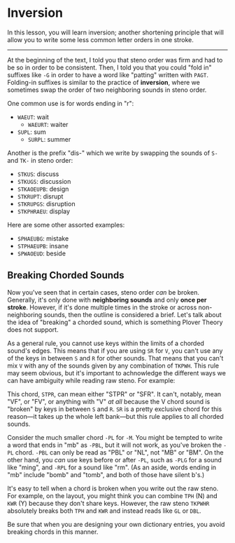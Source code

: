 # Inversion

In this lesson, you will learn inversion; another shortening principle that will allow you to write some less common letter orders in one stroke.

---

At the beginning of the text, I told you that steno order was firm and had to be so in order to be consistent. Then, I told you that you could "fold in" suffixes like `-G` in order to have a word like "patting" written with `PAGT`. Folding-in suffixes is similar to the practice of **inversion**, where we sometimes swap the order of two neighboring sounds in steno order.

One common use is for words ending in "r":

- `WAEUT`: wait
  - `WAEURT`: waiter
- `SUPL`: sum
  - `SURPL`: summer

Another is the prefix "dis-" which we write by swapping the sounds of `S-` and `TK-` in steno order:

- `STKUS`: discuss
- `STKUGS`: discussion
- `STKAOEUPB`: design
- `STKRUPT`: disrupt
- `STKRUPGS`: disruption
- `STKPHRAEU`: display

Here are some other assorted examples:

- `SPHAEUBG`: mistake
- `STPHAEUPB`: insane
- `SPWAOEUD`: beside

## Breaking Chorded Sounds

Now you've seen that in certain cases, steno order _can_ be broken. Generally, it's only done with **neighboring sounds** and only **once per stroke**. However, if it's done multiple times in the stroke or across non-neighboring sounds, then the outline is considered a brief. Let's talk about the idea of "breaking" a chorded sound, which is something Plover Theory does not support.

As a general rule, you cannot use keys within the limits of a chorded sound's edges. This means that if you are using `SR` for `V`, you can't use any of the keys in between `S` and `R` for other sounds. That means that you can't mix `V` with any of the sounds given by any combination of `TKPWH`. This rule may seem obvious, but it's important to achnowledge the different ways we can have ambiguity while reading raw steno. For example:

<Steno-Display labels="all" stroke="STPR" />

This chord, `STPR`, can mean either "STPR" or "SFR". It can't, notably, mean "VF", or "FV", or anything with "V" _at all_ because the V chord sound is "broken" by keys in between `S` and `R`. `SR` is a pretty exclusive chord for this reason—it takes up the whole left bank—but this rule applies to all chorded sounds.

Consider the much smaller chord `-PL` for `-M`. You might be tempted to write a word that ends in "mb" as `-PBL`, but it will not work, as you've broken the `-PL` chord. `-PBL` can only be read as "PBL" or "NL", not "MB" or "BM". On the other hand, you _can_ use keys before or after `-PL`, such as `-PLG` for a sound like "ming", and `-RPL` for a sound like "rm". (As an aside, words ending in "mb" include "bomb" and "tomb", and both of those have silent b's.)

It's easy to tell when a chord is broken when you write out the raw steno. For example, on the layout, you might think you can combine `TPH` (N) and `KWR` (Y) because they don't share keys. However, the raw steno `TKPWHR` absolutely breaks both `TPH` and `KWR` and instead reads like `GL` or `DBL`.

Be sure that when you are designing your own dictionary entries, you avoid breaking chords in this manner.
